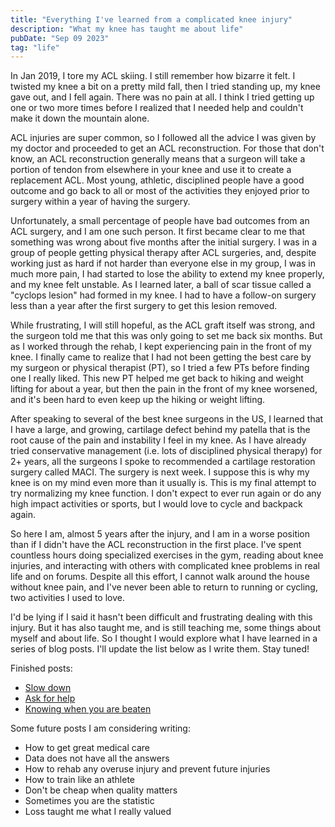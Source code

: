 ```yaml
---
title: "Everything I've learned from a complicated knee injury"
description: "What my knee has taught me about life"
pubDate: "Sep 09 2023"
tag: "life"
---
```


In Jan 2019, I tore my ACL skiing. I still remember how bizarre it felt. I twisted my knee a bit on a pretty mild fall, then I tried standing up, my knee gave out, and I fell again. There was no pain at all. I think I tried getting up one or two more times before I realized that I needed help and couldn't make it down the mountain alone.

ACL injuries are super common, so I followed all the advice I was given by my doctor and proceeded to get an ACL reconstruction. For those that don't know, an ACL reconstruction generally means that a surgeon will take a portion of tendon from elsewhere in your knee and use it to create a replacement ACL. Most young, athletic, disciplined people have a good outcome and go back to all or most of the activities they enjoyed prior to surgery within a year of having the surgery.

Unfortunately, a small percentage of people have bad outcomes from an ACL surgery, and I am one such person. It first became clear to me that something was wrong about five months after the initial surgery. I was in a group of people getting physical therapy after ACL surgeries, and, despite working just as hard if not harder than everyone else in my group, I was in much more pain, I had started to lose the ability to extend my knee properly, and my knee felt unstable. As I learned later, a ball of scar tissue called a "cyclops lesion" had formed in my knee. I had to have a follow-on surgery less than a year after the first surgery to get this lesion removed.

While frustrating, I will still hopeful, as the ACL graft itself was strong, and the surgeon told me that this was only going to set me back six months. But as I worked through the rehab, I kept experiencing pain in the front of my knee. I finally came to realize that I had not been getting the best care by my surgeon or physical therapist (PT), so I tried a few PTs before finding one I really liked. This new PT helped me get back to hiking and weight lifting for about a year, but then the pain in the front of my knee worsened, and it's been hard to even keep up the hiking or weight lifting.

After speaking to several of the best knee surgeons in the US, I learned that I have a large, and growing, cartilage defect behind my patella that is the root cause of the pain and instability I feel in my knee. As I have already tried conservative management (i.e. lots of disciplined physical therapy) for 2+ years, all the surgeons I spoke to recommended a cartilage restoration surgery called MACI. The surgery is next week. I suppose this is why my knee is on my mind even more than it usually is. This is my final attempt to try normalizing my knee function. I don't expect to ever run again or do any high impact activities or sports, but I would love to cycle and backpack again.

So here I am, almost 5 years after the injury, and I am in a worse position than if I didn't have the ACL reconstruction in the first place. I've spent countless hours doing specialized exercises in the gym, reading about knee injuries, and interacting with others with complicated knee problems in real life and on forums. Despite all this effort, I cannot walk around the house without knee pain, and I've never been able to return to running or cycling, two activities I used to love.

I'd be lying if I said it hasn't been difficult and frustrating dealing with this injury. But it has also taught me, and is still teaching me, some things about myself and about life. So I thought I would explore what I have learned in a series of blog posts. I'll update the list below as I write them. Stay tuned!

Finished posts:

- [Slow down](/blog/slow-down)
- [Ask for help](/blog/ask-for-help)
- [Knowing when you are beaten](/blog/beaten)

Some future posts I am considering writing:

- How to get great medical care
- Data does not have all the answers
- How to rehab any overuse injury and prevent future injuries
- How to train like an athlete
- Don't be cheap when quality matters
- Sometimes you are the statistic
- Loss taught me what I really valued

